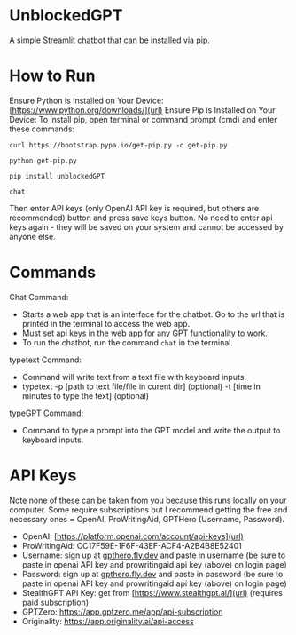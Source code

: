 # UnblockedGPT
A simple Streamlit chatbot that can be installed via pip.

# How to Run
Ensure Python is Installed on Your Device: [https://www.python.org/downloads/](url)
Ensure Pip is Installed on Your Device:
To install pip, open terminal or command prompt (cmd) and enter these commands:
```
curl https://bootstrap.pypa.io/get-pip.py -o get-pip.py
```
```
python get-pip.py
```



```
pip install unblockedGPT
```
```
chat
```
Then enter API keys (only OpenAI API key is required, but others are recommended) button and press save keys button. No need to enter api keys again - they will be saved on your system and cannot be accessed by anyone else. 

# Commands
Chat Command:
- Starts a web app that is an interface for the chatbot. Go to the url that is printed in the terminal to access the web app. 
- Must set api keys in the web app for any GPT functionality to work.
- To run the chatbot, run the command `chat` in the terminal.

typetext Command:
- Command will write text from a text file with keyboard inputs. 
- typetext -p [path to text file/file in curent dir] (optional) -t [time in minutes to type the text] (optional)

typeGPT Command:
- Command to type a prompt into the GPT model and write the output to keyboard inputs.

# API Keys
Note none of these can be taken from you because this runs locally on your computer. Some require subscriptions but I recommend getting the free and necessary ones = OpenAI, ProWritingAid, GPTHero (Username, Password).
- OpenAI: [https://platform.openai.com/account/api-keys](url)
- ProWritingAid: CC17F59E-1F6F-43EF-ACF4-A2B4B8E52401
- Username: sign up at [gpthero.fly.dev](url) and paste in username (be sure to paste in openai API key and prowritingaid api key (above) on login page)
- Password: sign up at [gpthero.fly.dev](url) and paste in password (be sure to paste in openai API key and prowritingaid api key (above) on login page)
- StealthGPT API Key: get from [https://www.stealthgpt.ai/](url) (requires paid subscription)
- GPTZero: https://app.gptzero.me/app/api-subscription
- Originality: https://app.originality.ai/api-access
